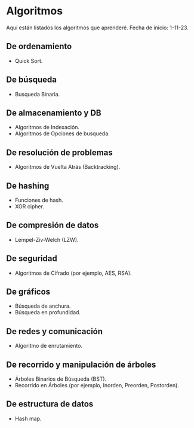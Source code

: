 # Algoritmos
Aquí están listados los algoritmos que aprenderé. Fecha de inicio: 1-11-23.

## De ordenamiento
- Quick Sort.

## De búsqueda
- Busqueda Binaria.

## De almacenamiento y DB
- Algoritmos de Indexación. 
- Algoritmos de Opciones de busqueda.

## De resolución de problemas
- Algoritmos de Vuelta Atrás (Backtracking).

## De hashing
- Funciones de hash.
- XOR cipher.

## De compresión de datos
- Lempel-Ziv-Welch (LZW).

## De seguridad
- Algoritmos de Cifrado (por ejemplo, AES, RSA).

## De gráficos
- Búsqueda de anchura.
- Búsqueda en profundidad.

## De redes y comunicación
- Algoritmo de enrutamiento.

## De recorrido y manipulación de árboles
- Árboles Binarios de Búsqueda (BST).
- Recorrido en Árboles (por ejemplo, Inorden, Preorden, Postorden).

## De estructura de datos
- Hash map.
